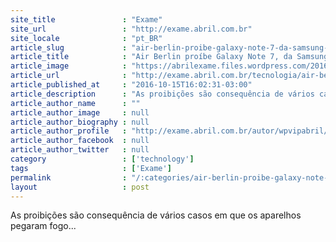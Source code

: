 ```yaml
---
site_title               : "Exame"
site_url                 : "http://exame.abril.com.br"
site_locale              : "pt_BR"
article_slug             : "air-berlin-proibe-galaxy-note-7-da-samsung-em-seus-voos"
article_title            : "Air Berlin proíbe Galaxy Note 7, da Samsung, em seus voos"
article_image            : "https://abrilexame.files.wordpress.com/2016/10/size_960_16_9_galaxy-note-7.jpg?quality=70&strip=all&w=960"
article_url              : "http://exame.abril.com.br/tecnologia/air-berlin-proibe-galaxy-note-7-da-samsung-em-seus-voos/"
article_published_at     : "2016-10-15T16:02:31-03:00"
article_description      : "As proibições são consequência de vários casos em que os aparelhos pegaram fogo..."
article_author_name      : ""
article_author_image     : null
article_author_biography : null
article_author_profile   : "http://exame.abril.com.br/autor/wpvipabril/"
article_author_facebook  : null
article_author_twitter   : null
category                 : ['technology']
tags                     : ['Exame']
permalink                : "/:categories/air-berlin-proibe-galaxy-note-7-da-samsung-em-seus-voos/"
layout                   : post
---
```


As proibições são consequência de vários casos em que os aparelhos pegaram fogo...
